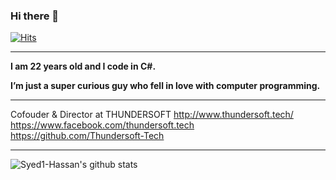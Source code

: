 ### **Hi there** 👋
[![Hits](https://hits.seeyoufarm.com/api/count/incr/badge.svg?url=https%3A%2F%2Fgithub.com%2FSyed1-Hassan&count_bg=%230A17DD&title_bg=%23555555&icon=&icon_color=%23E7E7E7&title=hits&edge_flat=false)](https://hits.seeyoufarm.com)
**** 


**I am 22 years old and I code in **C#**.**

****I’m just a super curious guy who fell in love with computer programming.****




****


Cofouder & Director at THUNDERSOFT
http://www.thundersoft.tech/
https://www.facebook.com/thundersoft.tech
https://github.com/Thundersoft-Tech




****




![Syed1-Hassan's github stats](https://github-readme-stats.vercel.app/api?username=Syed1-Hassan&count_private=true&show_icons=true&theme=radical)


